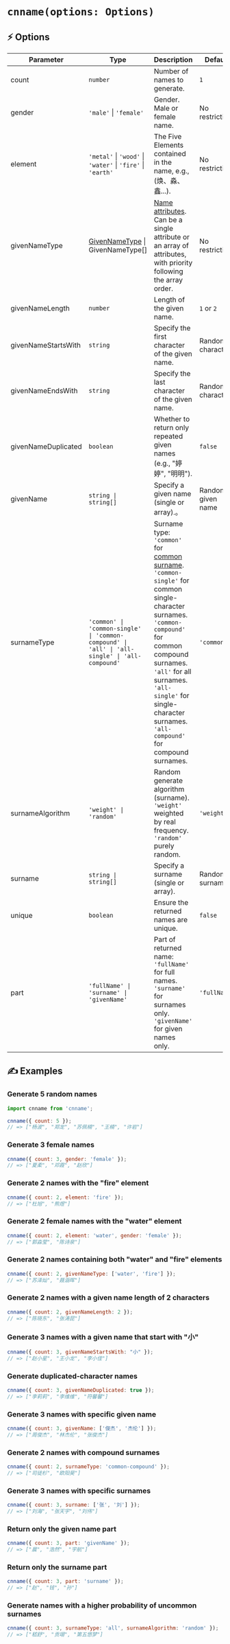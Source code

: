 # `cnname(options: Options)`

## ⚡ Options

| Parameter | Type | Description | Default |
|-----------|------|-------------|---------|
| count | `number` | Number of names to generate. | `1` |
| gender | `'male'` \| `'female'` | Gender. Male or female name. | No restriction |
| element | `'metal'` \| `'wood'` \| `'water'` \| `'fire'` \| `'earth'` | The Five Elements contained in the name, e.g., (焕、淼、鑫...). | No restriction |
| givenNameType | [GivenNameType](givenNameType.md) \| GivenNameType[] | [Name attributes](givenNameType.md). Can be a single attribute or an array of attributes, with priority following the array order. | No restriction |
| givenNameLength | `number` | Length of the given name. | `1` or `2` |
| givenNameStartsWith | `string` | Specify the first character of the given name. | Random character |
| givenNameEndsWith | `string` | Specify the last character of the given name. | Random character |
| givenNameDuplicated | `boolean` | Whether to return only repeated given names (e.g., "婷婷", "明明"). | `false` |
| givenName | `string \| string[]` | Specify a given name (single or array).。 | Random given name |
| surnameType | `'common' \| 'common-single' \| 'common-compound' \| 'all' \| 'all-single' \| 'all-compound'` | Surname type: <br>`'common'` for [common surname](https://github.com/yyz945947732/cnname/blob/master/dict/commonSurname.json). <br>`'common-single'` for common single-character surnames. <br> `'common-compound'` for common compound surnames. <br>`'all'` for all surnames. <br> `'all-single'` for single-character surnames. <br> `'all-compound'` for compound surnames. | `'common'` |
| surnameAlgorithm | `'weight' \| 'random'` | Random generate algorithm (surname). <br>`'weight'` weighted by real frequency. <br>`'random'` purely random. | `'weight'` |
| surname | `string \| string[]` | Specify a surname (single or array). | Random surname |
| unique | `boolean` | Ensure the returned names are unique. | `false` |
| part | `'fullName' \| 'surname' \| 'givenName'` | Part of returned name: <br> `'fullName'` for full names. <br> `'surname'` for surnames only. <br> `'givenName'` for given names only. | `'fullName'` |

## ✍️ Examples

### Generate 5 random names

```js
import cnname from 'cnname';

cnname({ count: 5 });
// => ["杨波", "郑龙", "苏佩楠", "王楠", "许岩"]
```

### Generate 3 female names

```js
cnname({ count: 3, gender: 'female' });
// => ["夏柔", "邓霞", "赵欣"]
```

### Generate 2 names with the "fire" element

```js
cnname({ count: 2, element: 'fire' });
// => ["杜旭", "熊煜"]
```

### Generate 2 female names with the "water" element

```js
cnname({ count: 2, element: 'water', gender: 'female' });
// => ["郭淼莹", "陈诗泉"]
```

### Generate 2 names containing both "water" and "fire" elements

```js
cnname({ count: 2, givenNameType: ['water', 'fire'] });
// => ["苏泽灿", "聂涵晖"]
```

### Generate 2 names with a given name length of 2 characters

```js
cnname({ count: 2, givenNameLength: 2 });
// => ["陈晓东", "张涛昆"]
```

### Generate 3 names with a given name that start with "小"

```js
cnname({ count: 3, givenNameStartsWith: "小" });
// => ["赵小星", "王小龙", "李小佳"]
```

### Generate duplicated-character names

```js
cnname({ count: 3, givenNameDuplicated: true });
// => ["李莉莉", "李维维", "符馨馨"]
```

### Generate 3 names with specific given name

```js
cnname({ count: 3, givenName: ['俊杰', '杰伦'] });
// => ["周俊杰", "林杰伦", "张俊杰"]
```

### Generate 2 names with compound surnames

```js
cnname({ count: 2, surnameType: 'common-compound' });
// => ["司徒杉", "欧阳昊"]
```

### Generate 3 names with specific surnames

```js
cnname({ count: 3, surname: ['张', '刘'] });
// => ["刘海", "张天宇", "刘伟"]
```

### Return only the given name part

```js
cnname({ count: 3, part: 'givenName' });
// => ["晨", "浩然", "宇航"]
```

### Return only the surname part

```js
cnname({ count: 3, part: 'surname' });
// => ["赵", "钱", "孙"]
```

### Generate names with a higher probability of uncommon surnames

```js
cnname({ count: 3, surnameType: 'all', surnameAlgorithm: 'random' });
// => ["嵇舒", "贡翊", "第五悠梦"]
```
